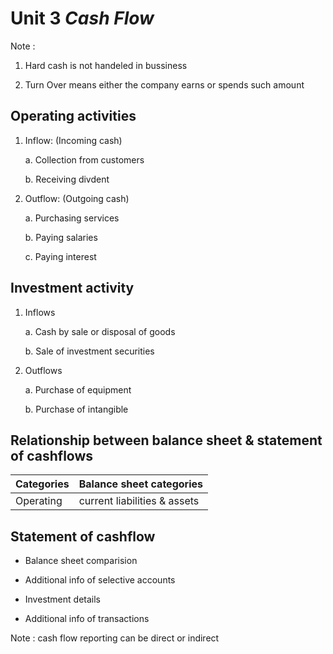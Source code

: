 # Unit 3 *Cash Flow*

Note :

1. Hard cash is not handeled in bussiness

2. Turn Over means either the company earns or spends such amount

## Operating activities

1. Inflow: (Incoming cash)

    a. Collection from customers

    b. Receiving divdent

2. Outflow: (Outgoing cash)

    a. Purchasing services

    b. Paying salaries

    c. Paying interest

## Investment activity

1. Inflows

    a. Cash by sale or disposal of goods

    b. Sale of investment securities

2. Outflows

    a. Purchase of equipment

    b. Purchase of intangible

## Relationship between balance sheet & statement of cashflows

| Categories | Balance sheet categories |
| - | - |
| Operating | current liabilities & assets |

## Statement of cashflow

* Balance sheet comparision

* Additional info of selective accounts

* Investment details

* Additional info of transactions

Note : cash flow reporting can be direct or indirect